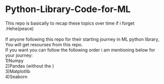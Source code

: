# Python-Library-Code-for-ML
This repo is basically to recap these topics over time if i forget .Hehe(peace)<br>
<br>
If anyone following this repo for their starting journey in ML python library, You will get resourses from this repo.<br>
If you want you can follow the following order i am mentioning below for your journey:<br>
 1)Numpy<br>
 2)Pandas (without the )<br>
 3)Matplotlib<br>
 4)Seaborn<br>
